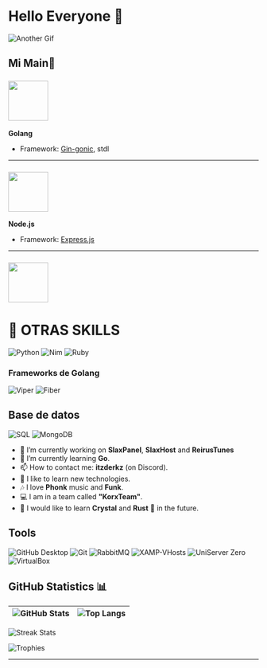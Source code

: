 # Hello Everyone 👋

![Another Gif](https://media.giphy.com/media/L8K62iTDkzGX6/giphy.gif)


## Mi Main🚀

### <img src="https://cdn.jsdelivr.net/gh/devicons/devicon/icons/go/go-original-wordmark.svg" width="80"/>
**Golang**

- Framework: [Gin-gonic](https://gin-gonic.com/), stdl

---

### <img src="https://cdn.jsdelivr.net/gh/devicons/devicon/icons/nodejs/nodejs-original-wordmark.svg" width="80"/>
**Node.js**

- Framework: [Express.js](https://expressjs.com/)

---

### <img src="https://cdn.jsdelivr.net/gh/devicons/devicon/icons/react/react-original-wordmark.svg" width="80"/>


# 🚀 OTRAS SKILLS

![Python](https://img.shields.io/badge/-Python-3776AB?style=flat&logo=python&logoColor=white)
![Nim](https://img.shields.io/badge/-Nim-FFE953?style=flat&logo=nim&logoColor=white)
![Ruby](https://img.shields.io/badge/-Ruby-CC342D?style=flat&logo=ruby&logoColor=white)

### Frameworks de Golang
![Viper](https://img.shields.io/badge/-Viper-00ADD8?style=flat&logo=go&logoColor=white)
![Fiber](https://img.shields.io/badge/-Fiber-00ADD8?style=flat&logo=fiber&logoColor=white)


## Base de datos
![SQL](https://img.shields.io/badge/-SQL-4479A1?style=flat&logo=mysql&logoColor=white)
![MongoDB](https://img.shields.io/badge/-MongoDB-47A248?style=flat&logo=mongodb&logoColor=white)

- 🔭 I’m currently working on **SlaxPanel**, **SlaxHost** and **ReirusTunes**
- 🌱 I’m currently learning **Go**.
- 📫 How to contact me: **itzderkz** (on Discord).
- 🙂 I like to learn new technologies.
- 🎶 I love **Phonk** music and **Funk**.
- 💻 I am in a team called **"KorxTeam"**.
- 💯 I would like to learn **Crystal** and **Rust** 🦀 in the future.


## Tools
![GitHub Desktop](https://img.shields.io/badge/-GitHub%20Desktop-181717?style=flat&logo=github&logoColor=white)
![Git](https://img.shields.io/badge/-Git-F05032?style=flat&logo=git&logoColor=white)
![RabbitMQ](https://img.shields.io/badge/-RabbitMQ-FF6600?style=flat&logo=rabbitmq&logoColor=white)
![XAMP-VHosts](https://img.shields.io/badge/%20XAMP-VHost%20-blue)
![UniServer Zero](https://img.shields.io/badge/-UniServer%20Zero-0078D4?style=flat&logo=windows&logoColor=white)
![VirtualBox](https://img.shields.io/badge/-VirtualBox-183A61?style=flat&logo=virtualbox&logoColor=white)

## GitHub Statistics 📊

| ![GitHub Stats](https://github-readme-stats.vercel.app/api?username=ZDerkzx&show_icons=true&count_private=true) | ![Top Langs](https://github-readme-stats.vercel.app/api/top-langs/?username=ZDerkzx&layout=compact) |
| :-------------------------------------------------------------------------------------------------------------: | :-----------------------------------------------------------------------------------------------: |

![Streak Stats](https://github-readme-streak-stats.herokuapp.com/?user=ZDerkzx&theme=dark)

![Trophies](https://github-profile-trophy.vercel.app/?username=ZDerkzx&theme=darkhub)

---
